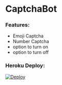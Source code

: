 # CaptchaBot

### Features:
 - Emoji Captcha
 - Number Captcha
 - option to turn on
 - option to turn off

### Heroku Deploy:
[![Deploy](https://www.herokucdn.com/deploy/button.svg)](https://heroku.com/deploy?template=https://github.com/godofanjal/CaptchaBot)

